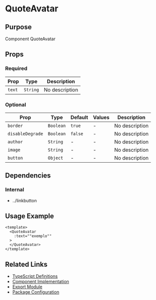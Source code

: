 # QuoteAvatar

## Purpose

Component QuoteAvatar

## Props

### Required

| Prop   | Type     | Description    |
| ------ | -------- | -------------- |
| `text` | `String` | No description |

### Optional

| Prop             | Type      | Default | Values | Description    |
| ---------------- | --------- | ------- | ------ | -------------- |
| `border`         | `Boolean` | `true`  | -      | No description |
| `disableDegrade` | `Boolean` | `false` | -      | No description |
| `author`         | `String`  | -       | -      | No description |
| `image`          | `String`  | -       | -      | No description |
| `button`         | `Object`  | -       | -      | No description |

## Dependencies

### Internal

- ../linkbutton

## Usage Example

```vue
<template>
  <QuoteAvatar
    :text=""exemplo""
  >
  </QuoteAvatar>
</template>
```

## Related Links

- [TypeScript Definitions](./QuoteAvatar.d.ts)
- [Component Implementation](./QuoteAvatar.vue)
- [Export Module](./quoteavatar.js)
- [Package Configuration](./package.json)
